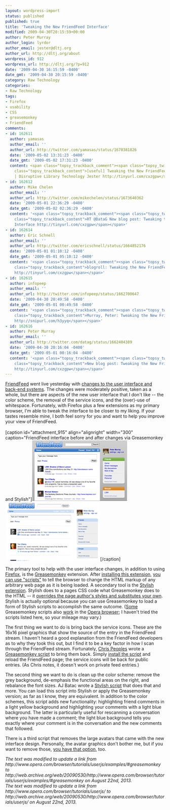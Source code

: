 ```yaml
---
layout: wordpress-import
status: published
published: true
title: 'Tweaking the New FriendFeed Interface'
modified: 2009-04-30T20:15:59+00:00
author: Peter Murray
author_login: lyrdor
author_email: jester@dltj.org
author_url: http://dltj.org/about
wordpress_id: 912
wordpress_url: http://dltj.org/?p=912
date: '2009-04-30 16:15:59 -0400'
date_gmt: '2009-04-30 20:15:59 -0400'
category: Raw Technology
categories:
- Raw Technology
tags:
- Firefox
- usability
- CSS
- greasemonkey
- FriendFeed
comments:
- id: 162611
  author: yamasas
  author_email: ''
  author_url: http://twitter.com/yamasas/status/1678381826
  date: '2009-05-02 13:31:23 -0400'
  date_gmt: '2009-05-02 17:31:23 -0400'
  content: <span class="topsy_trackback_comment"><span class="topsy_twitter_username"><span
    class="topsy_trackback_content">[useful] Tweaking the New FriendFeed Interface
    | Disruptive Library Technology Jester http://tinyurl.com/cxzgpw</span></span>
- id: 162612
  author: Mike Chelen
  author_email: ''
  author_url: http://twitter.com/mikechelen/status/1673640362
  date: '2009-05-01 22:36:29 -0400'
  date_gmt: '2009-05-02 02:36:29 -0400'
  content: '<span class="topsy_trackback_comment"><span class="topsy_twitter_username"><span
    class="topsy_trackback_content">RT @DataG New blog post: Tweaking the New FriendFeed
    Interface http://tinyurl.com/cxzgpw</span></span>'
- id: 162614
  author: Eric Schnell
  author_email: ''
  author_url: http://twitter.com/ericschnell/status/1664852176
  date: '2009-05-01 01:10:12 -0400'
  date_gmt: '2009-05-01 05:10:12 -0400'
  content: '<span class="topsy_trackback_comment"><span class="topsy_twitter_username"><span
    class="topsy_trackback_content">blogroll: Tweaking the New FriendFeed Interface
    http://tinyurl.com/cxzgpw</span></span>'
- id: 162615
  author: infopeep
  author_email: ''
  author_url: http://twitter.com/infopeep/status/1662700647
  date: '2009-04-30 20:49:58 -0400'
  date_gmt: '2009-05-01 00:49:58 -0400'
  content: '<span class="topsy_trackback_comment"><span class="topsy_twitter_username"><span
    class="topsy_trackback_content">Murray, Peter: Tweaking the New FriendFeed Interface
    http://snipurl.com/h3yyq</span></span>'
- id: 162616
  author: Peter Murray
  author_email: ''
  author_url: http://twitter.com/datag/status/1662404389
  date: '2009-04-30 20:16:04 -0400'
  date_gmt: '2009-05-01 00:16:04 -0400'
  content: '<span class="topsy_trackback_comment"><span class="topsy_twitter_username"><span
    class="topsy_trackback_content">New blog post: Tweaking the New FriendFeed Interface
    http://tinyurl.com/cxzgpw</span></span>'
---
```

<p><a href="http://friendfeed.com/" title="FriendFeed homepage">FriendFeed</a> went live yesterday with <a href="http://blog.friendfeed.com/2009/04/whole-new-friendfeed.html" title="Announcement of A whole new FriendFeed">changes to the user interface and back-end systems</a>.  The changes were moderately positive, taken as a whole, but there are aspects of the new user interface that I don't like -- the color scheme, the removal of the service icons, and the (over)-use of whitespace.  Fortunately, with Firefox plus a few extensions as my primary browser, I'm able to tweak the interface to be closer to my liking.  If your tastes resemble mine, I both feel sorry for you and want to help you improve your view of FriendFeed.<br />
<!--more--><br />
[caption id="attachment_915" align="alignright" width="300" caption="FriendFeed interface before and after changes via Greasemonkey and Stylish"]<a href="/assets/images/2009/04/friendfeed-before.png"><img src="/assets/images/2009/04/friendfeed-before-300x191.png" alt="FriendFeed interface before Greasemonkey/Stylish changes" title="FriendFeed interface before Greasemonkey/Stylish changes" width="300" height="191" class="aligncenter size-medium wp-image-915" /></a><br />
<a href="/assets/images/2009/04/friendfeed-after.png"><img src="/assets/images/2009/04/friendfeed-after-300x186.png" alt="FriendFeed anterface after Greasemonkey/Stylish changes" title="FriendFeed anterface after Greasemonkey/Stylish changes" width="300" height="186" class="aligncenter size-medium wp-image-916" /></a>[/caption]</p>
<p>The primary tool to help with the user interface changes, in addition to using <a href="http://www.mozilla.com/firefox/" title="Get the Firefox Browser">Firefox</a>, is the <a href="http://www.greasespot.net/" title="Greasemonkey homepage">Greasemonkey</a> extension.  After <a href="https://addons.mozilla.org/en-US/firefox/addon/748">installing this extension</a>, <a href="http://web.archive.org/web/20090430204322/http://userscripts.org/about/installing" title="Installing Greasemonkey Scripts">you can use "scripts"</a> to tell the browser to change the HTML markup of any arbitrary web page as it is being loaded.  A secondary tool is the <a href="https://addons.mozilla.org/firefox/addon/2108">Stylish extension</a>.  Stylish does to a pages CSS code what Greasemonkey does to the HTML -- it <a href="http://userstyles.org/help" title="User styles explained | userstyles.org">overrides the page author's styles and substitutes your own</a>.  Stylish is actually optional because you can use Greasemonkey to load a form of Stylish scripts to accomplish the same outcome.  (<a href="http://web.archive.org/web/20090530/http://www.opera.com/browser/tutorials/userjs/examples/#greasemonkey" title="Opera: Tutorial - User Javascript">Some</a> Greasemonkey scripts also <a href="http://web.archive.org/web/20090530/http://www.opera.com/browser/tutorials/userjs/" title="Opera: Tutorial - User javascript">work</a> in the <a href="http://www.opera.com/browser/" title="Opera Web Browser">Opera browser</a>; I haven't tried the scripts listed here, so your mileage may vary.)</p>
<p>The first thing we want to do is bring back the service icons.  These are the 16x16 pixel graphics that show the source of the entry in the FriendFeed stream.  I haven't heard a good explanation from the FriendFeed developers as to why they took this out, but I find it to be a key factor in how I scan through the FriendFeed stream.  Fortunately, <a href="http://chrispeoples.com/" title="Chris Peoples' homepage">Chris Peoples</a> wrote a <a href="http://web.archive.org/web/20090430204322/http://userscripts.org/scripts/show/46187" title="FriendFeed Service Icons for Greasemonkey">Greasemonkey script</a> to bring them back.  Simply <a href="http://web.archive.org/web/20090430204322/http://userscripts.org/scripts/source/46187.user.js" title="Greasemonkey script">install the script</a> and reload the FriendFeed page; the service icons will be back for public entries.  (As Chris notes, it doesn't work on private feed entries.)</p>
<p>The second thing we want to do is clean up the color scheme:  remove the grey background, de-emphasis the functional areas on the right, and rebalance the font sizes.  AJ Batac wrote a <a href="http://userstyles.org/styles/17424" title="Cleaner FriendFeed">Stylish script</a> that does that and more.  You can load this script into Stylish or apply the Greasemonkey version; as far as I know, they are equivalent.  In addition to the color schemes, this script adds new functionality:  highlighting friend comments in a light yellow background and highlighting your comments with a light blue background.  The latter is particularly useful for rescanning a conversation where you have made a comment; the light blue background tells you exactly where your comment is in the conversation and the new comments that followed.</p>
<p>There is a third script that removes the large avatars that came with the new interface design.  Personally, the avatar graphics don't bother me, but if you want to remove those, <a href="http://userstyles.org/styles/16763" title="Remove avatars from Friendfeed">you have that option</a>, too.</p>
<p style="padding:0;margin:0;font-style:italic;">The text was modified to update a link from http://www.opera.com/browser/tutorials/userjs/examples/#greasemonkey to http://web.archive.org/web/20090530/http://www.opera.com/browser/tutorials/userjs/examples/#greasemonkey on August 22nd, 2013.</p>
<p style="padding:0;margin:0;font-style:italic;">The text was modified to update a link from http://www.opera.com/browser/tutorials/userjs/ to http://web.archive.org/web/20090530/http://www.opera.com/browser/tutorials/userjs/ on August 22nd, 2013.</p>
